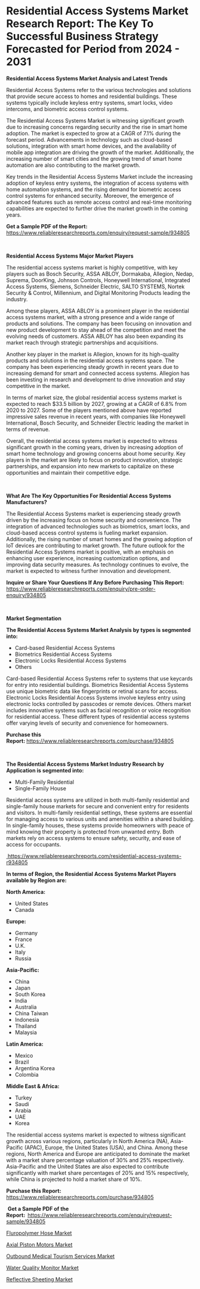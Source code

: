 <p><h1>Residential Access Systems Market Research Report: The Key To Successful Business Strategy Forecasted for Period from 2024 - 2031</h1></p><p><strong>Residential Access Systems Market Analysis and Latest Trends</strong></p>
<p><p>Residential Access Systems refer to the various technologies and solutions that provide secure access to homes and residential buildings. These systems typically include keyless entry systems, smart locks, video intercoms, and biometric access control systems.</p><p>The Residential Access Systems Market is witnessing significant growth due to increasing concerns regarding security and the rise in smart home adoption. The market is expected to grow at a CAGR of 7.1% during the forecast period. Advancements in technology such as cloud-based solutions, integration with smart home devices, and the availability of mobile app integration are driving the growth of the market. Additionally, the increasing number of smart cities and the growing trend of smart home automation are also contributing to the market growth.</p><p>Key trends in the Residential Access Systems Market include the increasing adoption of keyless entry systems, the integration of access systems with home automation systems, and the rising demand for biometric access control systems for enhanced security. Moreover, the emergence of advanced features such as remote access control and real-time monitoring capabilities are expected to further drive the market growth in the coming years.</p></p>
<p><strong>Get a Sample PDF of the Report:&nbsp;</strong> <a href="https://www.reliableresearchreports.com/enquiry/request-sample/934805">https://www.reliableresearchreports.com/enquiry/request-sample/934805</a></p>
<p>&nbsp;</p>
<p><strong>Residential Access Systems Major Market Players</strong></p>
<p><p>The residential access systems market is highly competitive, with key players such as Bosch Security, ASSA ABLOY, Dormakaba, Allegion, Nedap, Suprema, DoorKing, Johnson Controls, Honeywell International, Integrated Access Systems, Siemens, Schneider Electric, SALTO SYSTEMS, Nortek Security & Control, Millennium, and Digital Monitoring Products leading the industry.</p><p>Among these players, ASSA ABLOY is a prominent player in the residential access systems market, with a strong presence and a wide range of products and solutions. The company has been focusing on innovation and new product development to stay ahead of the competition and meet the evolving needs of customers. ASSA ABLOY has also been expanding its market reach through strategic partnerships and acquisitions.</p><p>Another key player in the market is Allegion, known for its high-quality products and solutions in the residential access systems space. The company has been experiencing steady growth in recent years due to increasing demand for smart and connected access systems. Allegion has been investing in research and development to drive innovation and stay competitive in the market.</p><p>In terms of market size, the global residential access systems market is expected to reach $33.5 billion by 2027, growing at a CAGR of 6.8% from 2020 to 2027. Some of the players mentioned above have reported impressive sales revenue in recent years, with companies like Honeywell International, Bosch Security, and Schneider Electric leading the market in terms of revenue.</p><p>Overall, the residential access systems market is expected to witness significant growth in the coming years, driven by increasing adoption of smart home technology and growing concerns about home security. Key players in the market are likely to focus on product innovation, strategic partnerships, and expansion into new markets to capitalize on these opportunities and maintain their competitive edge.</p></p>
<p>&nbsp;</p>
<p><strong>What Are The Key Opportunities For Residential Access Systems Manufacturers?</strong></p>
<p><p>The Residential Access Systems market is experiencing steady growth driven by the increasing focus on home security and convenience. The integration of advanced technologies such as biometrics, smart locks, and cloud-based access control systems is fueling market expansion. Additionally, the rising number of smart homes and the growing adoption of IoT devices are contributing to market growth. The future outlook for the Residential Access Systems market is positive, with an emphasis on enhancing user experience, increasing customization options, and improving data security measures. As technology continues to evolve, the market is expected to witness further innovation and development.</p></p>
<p><strong>Inquire or Share Your Questions If Any Before Purchasing This Report:</strong> <a href="https://www.reliableresearchreports.com/enquiry/pre-order-enquiry/934805">https://www.reliableresearchreports.com/enquiry/pre-order-enquiry/934805</a></p>
<p>&nbsp;</p>
<p><strong>Market Segmentation</strong></p>
<p><strong>The Residential Access Systems Market Analysis by types is segmented into:</strong></p>
<p><ul><li>Card-based Residential Access Systems</li><li>Biometrics Residential Access Systems</li><li>Electronic Locks Residential Access Systems</li><li>Others</li></ul></p>
<p><p>Card-based Residential Access Systems refer to systems that use keycards for entry into residential buildings. Biometrics Residential Access Systems use unique biometric data like fingerprints or retinal scans for access. Electronic Locks Residential Access Systems involve keyless entry using electronic locks controlled by passcodes or remote devices. Others market includes innovative systems such as facial recognition or voice recognition for residential access. These different types of residential access systems offer varying levels of security and convenience for homeowners.</p></p>
<p><strong>Purchase this Report:&nbsp;</strong><a href="https://www.reliableresearchreports.com/purchase/934805">https://www.reliableresearchreports.com/purchase/934805</a></p>
<p>&nbsp;</p>
<p><strong>The Residential Access Systems Market Industry Research by Application is segmented into:</strong></p>
<p><ul><li>Multi-Family Residential</li><li>Single-Family House</li></ul></p>
<p><p>Residential access systems are utilized in both multi-family residential and single-family house markets for secure and convenient entry for residents and visitors. In multi-family residential settings, these systems are essential for managing access to various units and amenities within a shared building. In single-family houses, these systems provide homeowners with peace of mind knowing their property is protected from unwanted entry. Both markets rely on access systems to ensure safety, security, and ease of access for occupants.</p></p>
<p><a href="https://www.reliableresearchreports.com/residential-access-systems-r934805">&nbsp;https://www.reliableresearchreports.com/residential-access-systems-r934805</a></p>
<p><strong>In terms of Region, the Residential Access Systems Market Players available by Region are:</strong></p>
<p>
    <p> <strong> North America: </strong>
        <ul>
            <li>United States</li>
            <li>Canada</li>
        </ul>
        </p> 
    <p> <strong> Europe: </strong>
        <ul>
            <li>Germany</li>
            <li>France</li>
            <li>U.K.</li>
            <li>Italy</li>
            <li>Russia</li>
        </ul>
        </p> 
    <p> <strong> Asia-Pacific: </strong>
        <ul>
            <li>China</li>
            <li>Japan</li>
            <li>South Korea</li>
            <li>India</li>
            <li>Australia</li>
            <li>China Taiwan</li>
            <li>Indonesia</li>
            <li>Thailand</li>
            <li>Malaysia</li>
        </ul>
        </p> 
    <p> <strong> Latin America: </strong>
        <ul>
            <li>Mexico</li>
            <li>Brazil</li>
            <li>Argentina Korea</li>
            <li>Colombia</li>
        </ul>
        </p> 
    <p> <strong> Middle East & Africa: </strong>
        <ul>
            <li>Turkey</li>
            <li>Saudi</li>
            <li>Arabia</li>
            <li>UAE</li>
            <li>Korea</li>
        </ul>
    </p>
    </p>
<p><p>The residential access systems market is expected to witness significant growth across various regions, particularly in North America (NA), Asia-Pacific (APAC), Europe, the United States (USA), and China. Among these regions, North America and Europe are anticipated to dominate the market with a market share percentage valuation of 30% and 25% respectively. Asia-Pacific and the United States are also expected to contribute significantly with market share percentages of 20% and 15% respectively, while China is projected to hold a market share of 10%.</p></p>
<p><strong>Purchase this Report: </strong><a href="https://www.reliableresearchreports.com/purchase/934805">https://www.reliableresearchreports.com/purchase/934805</a></p>
<p>&nbsp;<strong>Get a Sample PDF of the Report:&nbsp;&nbsp;</strong><a href="https://www.reliableresearchreports.com/enquiry/request-sample/934805">https://www.reliableresearchreports.com/enquiry/request-sample/934805</a></p>
<p><strong></strong></p>
<p><p><a href="https://www.linkedin.com/pulse/fluropolymer-hose-market-growth-outlook-from-2024-lbhzf?trackingId=tjjprJ8pQt2QW7hUqY9wRQ%3D%3D">Fluropolymer Hose Market</a></p><p><a href="https://medium.com/@swilliamn8765/future-trends-in-global-axial-piston-motors-market-market-insights-and-analysis-from-2024-to-2031-4fb307a1b65f">Axial Piston Motors Market</a></p><p><a href="https://github.com/faniayasa/Market-Research-Report-List-1/blob/main/outbound-medical-tourism-services-market.md">Outbound Medical Tourism Services Market</a></p><p><a href="https://medium.com/@gerkabranch5/global-water-quality-monitor-market-focus-on-product-type-single-parameter-monitor-multi-16990bb251bd">Water Quality Monitor Market</a></p><p><a href="https://www.linkedin.com/pulse/reflective-sheeting-market-trends-analysis-opportunities-vjxuf?trackingId=rlSBichBRFS9aQtsdr2kvQ%3D%3D">Reflective Sheeting Market</a></p></p>